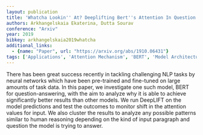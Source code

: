 ```yaml
---
layout: publication
title: 'Whatcha Lookin'' At? Deeplifting Bert''s Attention In Question Answering'
authors: Arkhangelskaia Ekaterina, Dutta Sourav
conference: "Arxiv"
year: 2019
bibkey: arkhangelskaia2019whatcha
additional_links:
  - {name: "Paper", url: "https://arxiv.org/abs/1910.06431"}
tags: ['Applications', 'Attention Mechanism', 'BERT', 'Model Architecture', 'RAG']
---
```

There has been great success recently in tackling challenging NLP tasks by
neural networks which have been pre-trained and fine-tuned on large amounts of
task data. In this paper, we investigate one such model, BERT for
question-answering, with the aim to analyze why it is able to achieve
significantly better results than other models. We run DeepLIFT on the model
predictions and test the outcomes to monitor shift in the attention values for
input. We also cluster the results to analyze any possible patterns similar to
human reasoning depending on the kind of input paragraph and question the model
is trying to answer.
